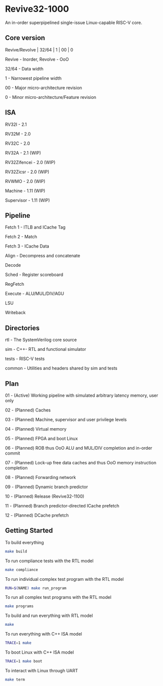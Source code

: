 # Revive32-1000

An in-order superpipelined single-issue Linux-capable RISC-V core.

## Core version

Revive/Revolve | 32/64 | 1 | 00 | 0

Revive - Inorder, Revolve - OoO

32/64 - Data width

1 - Narrowest pipeline width

00 - Major micro-architecture revision

0 - Minor micro-architecture/Feature revision

## ISA

RV32I - 2.1

RV32M - 2.0

RV32C - 2.0

RV32A - 2.1 (WIP)

RV32Zifencei - 2.0 (WIP)

RV32Zicsr - 2.0 (WIP)

RVWMO - 2.0 (WIP)

Machine - 1.11 (WIP)

Supervisor - 1.11 (WIP)

## Pipeline

Fetch 1 - ITLB and ICache Tag

Fetch 2 - Match

Fetch 3 - ICache Data

Align - Decompress and concatenate

Decode

Sched - Register scoreboard

RegFetch

Execute - ALU/MUL/DIV/AGU

LSU

Writeback

## Directories

rtl - The SystemVerilog core source

sim - C++- RTL and functional simulator

tests - RISC-V tests

common - Utilities and headers shared by sim and tests

## Plan

01 - (Active) Working pipeline with simulated arbitrary latency memory, user only

02 - (Planned) Caches

03 - (Planned) Machine, supervisor and user privilege levels

04 - (Planned) Virtual memory

05 - (Planned) FPGA and boot Linux

06 - (Planned) ROB thus OoO ALU and MUL/DIV completion and in-order commit

07 - (Planned) Lock-up free data caches and thus OoO memory instruction completion

08 - (Planned) Forwarding network

09 - (Planned) Dynamic branch predictor

10 - (Planned) Release (Revive32-1100)

11 - (Planned) Branch predictor-directed ICache prefetch

12 - (Planned) DCache prefetch

## Getting Started

To build everything
```bash
make build
```

To run compliance tests with the RTL model
```bash
make compliance
```

To run individual complex test program with the RTL model
```bash
RUN=$(NAME) make run_program
```

To run all complex test programs with the RTL model
```bash
make programs
```

To build and run everything with RTL model
```bash
make
```

To run everything with C++ ISA model
```bash
TRACE=1 make
```

To boot Linux with C++ ISA model
```bash
TRACE=1 make boot
```

To interact with Linux through UART
```bash
make term
```
